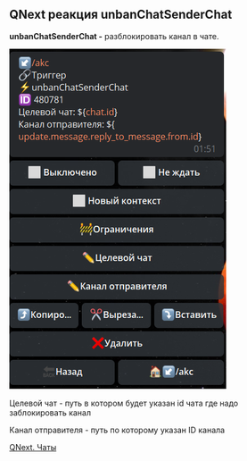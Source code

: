 ## QNext реакция unbanChatSenderChat

**unbanChatSenderChat -** разблокировать канал в чате.


![](./1.png)



Целевой чат - путь в котором будет указан id чата где надо заблокировать канал

Канал отправителя - путь по которому указан ID канала



[QNext. Чаты](/docs-test/_export/admin/chat-about)

